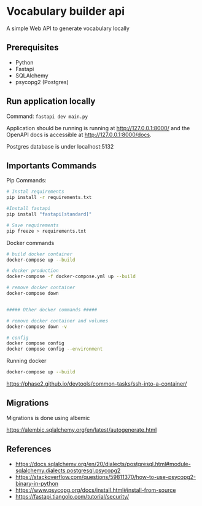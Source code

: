 # Vocabulary builder api 

A simple Web API to generate vocabulary locally

## Prerequisites
- Python
- Fastapi
- SQLAlchemy
- psycopg2 (Postgres)

## Run application locally
Command: `fastapi dev main.py`

Application should be running is running at http://127.0.0.1:8000/ and the OpenAPI docs is accessible at http://127.0.0.1:8000/docs.

Postgres database is under localhost:5132

## Importants Commands

Pip Commands: 
```bash
# Instal requirements
pip install -r requirements.txt

#Install fastapi
pip install "fastapi[standard]"

# Save requirements
pip freeze > requirements.txt
```

Docker commands
```bash
# build docker container
docker-compose up --build

# docker production
docker-compose -f docker-compose.yml up --build

# remove docker container
docker-compose down


##### Other docker commands #####

# remove docker container and volumes
docker-compose down -v

# config
docker compose config
docker compose config --environment
```

Running docker

```bash
docker-compose up --build
```

https://phase2.github.io/devtools/common-tasks/ssh-into-a-container/

## Migrations

Migrations is done using albemic

https://alembic.sqlalchemy.org/en/latest/autogenerate.html

## References
- https://docs.sqlalchemy.org/en/20/dialects/postgresql.html#module-sqlalchemy.dialects.postgresql.psycopg2
- https://stackoverflow.com/questions/59811370/how-to-use-psycopg2-binary-in-python
- https://www.psycopg.org/docs/install.html#install-from-source
- https://fastapi.tiangolo.com/tutorial/security/
